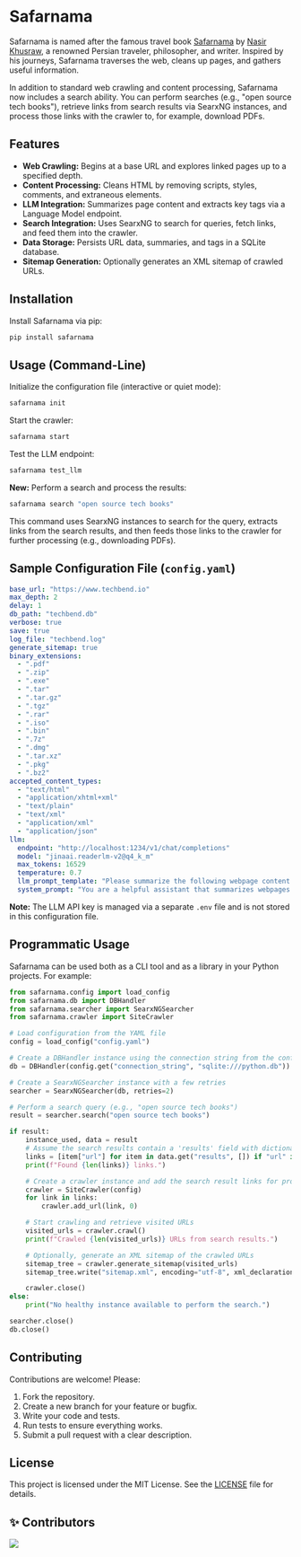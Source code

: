  # Safarnama
 
 Safarnama is named after the famous travel book [Safarnama](https://en.wikipedia.org/wiki/Safarnama) by [Nasir Khusraw](https://en.wikipedia.org/wiki/Nasir_Khusraw), a renowned Persian traveler, philosopher, and writer.
 Inspired by his journeys, Safarnama traverses the web, cleans up pages, and gathers useful information.
 
 In addition to standard web crawling and content processing, Safarnama now includes a search ability.
 You can perform searches (e.g., "open source tech books"), retrieve links from search results via Se​arxNG instances,
 and process those links with the crawler to, for example, download PDFs.
 
 ## Features
 
 - **Web Crawling:** Begins at a base URL and explores linked pages up to a specified depth.
 - **Content Processing:** Cleans HTML by removing scripts, styles, comments, and extraneous elements.
 - **LLM Integration:** Summarizes page content and extracts key tags via a Language Model endpoint.
 - **Search Integration:** Uses Se​arxNG to search for queries, fetch links, and feed them into the crawler.
 - **Data Storage:** Persists URL data, summaries, and tags in a SQLite database.
 - **Sitemap Generation:** Optionally generates an XML sitemap of crawled URLs.
 
 ## Installation
 
 Install Safarnama via pip:
 
 ```bash
 pip install safarnama
 ```
 
 ## Usage (Command-Line)
 
 Initialize the configuration file (interactive or quiet mode):
 ```bash
 safarnama init
 ```
 
 Start the crawler:
 ```bash
 safarnama start
 ```
 
 Test the LLM endpoint:
 ```bash
 safarnama test_llm
 ```
 
 **New:** Perform a search and process the results:
 ```bash
 safarnama search "open source tech books"
 ```
 This command uses Se​arxNG instances to search for the query, extracts links from the search results, and
 then feeds those links to the crawler for further processing (e.g., downloading PDFs).
 
 ## Sample Configuration File (`config.yaml`)
 
 ```yaml
 base_url: "https://www.techbend.io"
 max_depth: 2
 delay: 1
 db_path: "techbend.db"
 verbose: true
 save: true
 log_file: "techbend.log"
 generate_sitemap: true
 binary_extensions:
   - ".pdf"
   - ".zip"
   - ".exe"
   - ".tar"
   - ".tar.gz"
   - ".tgz"
   - ".rar"
   - ".iso"
   - ".bin"
   - ".7z"
   - ".dmg"
   - ".tar.xz"
   - ".pkg"
   - ".bz2"
 accepted_content_types:
   - "text/html"
   - "application/xhtml+xml"
   - "text/plain"
   - "text/xml"
   - "application/xml"
   - "application/json"
 llm:
   endpoint: "http://localhost:1234/v1/chat/completions"
   model: "jinaai.readerlm-v2@q4_k_m"
   max_tokens: 16529
   temperature: 0.7
   llm_prompt_template: "Please summarize the following webpage content and extract a list of relevant tags. Return your answer as JSON with keys 'summary' and 'tags'."
   system_prompt: "You are a helpful assistant that summarizes webpages and extracts tags."
 ```
 
 **Note:** The LLM API key is managed via a separate `.env` file and is not stored in this configuration file.
 
 ## Programmatic Usage
 
 Safarnama can be used both as a CLI tool and as a library in your Python projects. For example:
 
 ```python
 from safarnama.config import load_config
 from safarnama.db import DBHandler
 from safarnama.searcher import SearxNGSearcher
 from safarnama.crawler import SiteCrawler
 
 # Load configuration from the YAML file
 config = load_config("config.yaml")
 
 # Create a DBHandler instance using the connection string from the config
 db = DBHandler(config.get("connection_string", "sqlite:///python.db"))
 
 # Create a SearxNGSearcher instance with a few retries
 searcher = SearxNGSearcher(db, retries=2)
 
 # Perform a search query (e.g., "open source tech books")
 result = searcher.search("open source tech books")
 
 if result:
     instance_used, data = result
     # Assume the search results contain a 'results' field with dictionaries that include a 'url'
     links = [item["url"] for item in data.get("results", []) if "url" in item]
     print(f"Found {len(links)} links.")
 
     # Create a crawler instance and add the search result links for processing
     crawler = SiteCrawler(config)
     for link in links:
         crawler.add_url(link, 0)
 
     # Start crawling and retrieve visited URLs
     visited_urls = crawler.crawl()
     print(f"Crawled {len(visited_urls)} URLs from search results.")
 
     # Optionally, generate an XML sitemap of the crawled URLs
     sitemap_tree = crawler.generate_sitemap(visited_urls)
     sitemap_tree.write("sitemap.xml", encoding="utf-8", xml_declaration=True)
 
     crawler.close()
 else:
     print("No healthy instance available to perform the search.")
 
 searcher.close()
 db.close()

 ```
 
 ## Contributing
 
 Contributions are welcome! Please:
 1. Fork the repository.
 2. Create a new branch for your feature or bugfix.
 3. Write your code and tests.
 4. Run tests to ensure everything works.
 5. Submit a pull request with a clear description.
 
 ## License
 
 This project is licensed under the MIT License. See the [LICENSE](LICENSE) file for details.
 
 ## ✨ Contributors
 
 <a href="https://github.com/tavallaie/safarnama/graphs/contributors">
   <img src="https://contrib.rocks/image?repo=tavallaie/safarnama" />
 </a>

